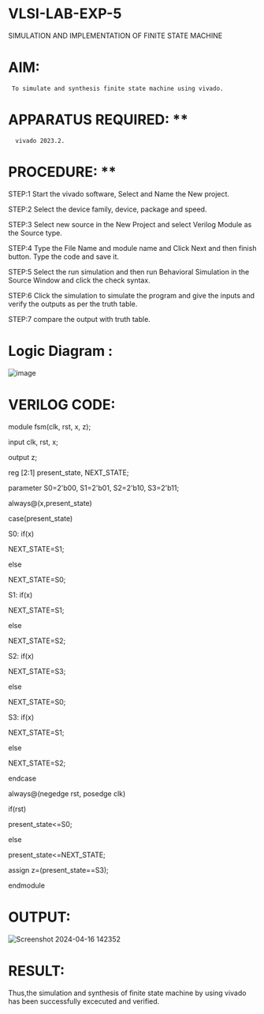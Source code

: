 # VLSI-LAB-EXP-5

SIMULATION AND IMPLEMENTATION OF FINITE STATE MACHINE

# AIM:
     To simulate and synthesis finite state machine using vivado.

# APPARATUS REQUIRED: **

      vivado 2023.2.

# PROCEDURE: **

STEP:1 Start the vivado software, Select and Name the New project.

STEP:2 Select the device family, device, package and speed.

STEP:3 Select new source in the New Project and select Verilog Module as the Source type.

STEP:4 Type the File Name and module name and Click Next and then finish button. Type the code and save it.

STEP:5 Select the run simulation and then run Behavioral Simulation in the Source Window and click the check syntax.

STEP:6 Click the simulation to simulate the program and give the inputs and verify the outputs as per the truth table.

STEP:7 compare the output with truth table.

# Logic Diagram :

![image](https://github.com/navaneethans/VLSI-LAB-EXP-5/assets/6987778/34ec5d63-2b3b-4511-81ef-99f4572d5869)


# VERILOG CODE:

module fsm(clk, rst, x, z);

input clk, rst, x;

output z;

reg [2:1] present_state, NEXT_STATE; 

parameter S0=2'b00, S1=2'b01, S2=2'b10, S3=2'b11;

always@(x,present_state)

case(present_state)

S0:	if(x)

NEXT_STATE=S1;

else

NEXT_STATE=S0;

S1:	if(x)

NEXT_STATE=S1;

else

NEXT_STATE=S2;

S2:	if(x)

NEXT_STATE=S3;

else

NEXT_STATE=S0;

S3:	if(x)

NEXT_STATE=S1;

else

NEXT_STATE=S2;

endcase

always@(negedge rst, posedge clk)

if(rst)

 present_state<=S0;

else 

present_state<=NEXT_STATE;

assign z=(present_state==S3);

endmodule

# OUTPUT:

![Screenshot 2024-04-16 142352](https://github.com/teja2134/VLSI-LAB-EXP-5/assets/161149578/64241411-73cd-4df9-ad41-b57f4a106097)

# RESULT:

Thus,the simulation and synthesis of finite state machine by using vivado has been successfully excecuted and verified.



